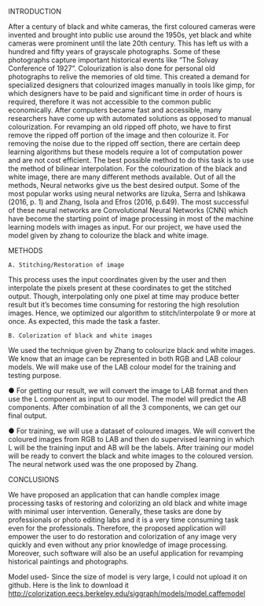 INTRODUCTION

After a century of black and white cameras, the
first coloured cameras were invented and
brought into public use around the 1950s, yet
black and white cameras were prominent until the
late 20th century. This has left us with a hundred
and fifty years of grayscale photographs. Some of
these photographs capture important historical
events like “The Solvay Conference of 1927”.
Colourization is also done for personal old
photographs to relive the memories of old time.
This created a demand for specialized designers
that colourized images manually in tools like
gimp, for which designers have to be paid and
significant time in order of hours is required,
therefore it was not accessible to the common
public economically. After computers became fast
and accessible, many researchers have come up
with automated solutions as opposed to manual
colourization. For revamping an old ripped off
photo, we have to first remove the ripped off
portion of the image and then colourize it. For
removing the noise due to the ripped off section,
there are certain deep learning algorithms but
these models require a lot of computation power
and are not cost efficient. The best possible
method to do this task is to use the method of
bilinear interpolation. For the colourization of the
black and white image, there are many different
methods available. Out of all the methods, Neural
networks give us the best desired output. Some of
the most popular works using neural networks are
Iizuka, Serra and Ishikawa (2016, p. 1) and
Zhang, Isola and Efros (2016, p.649). The most
successful of these neural networks are
Convolutional Neural Networks (CNN) which
have become the starting point of image
processing in most of the machine learning
models with images as input. For our project, we have used the model given by zhang to colourize
the black and white image.

METHODS

    A. Stitching/Restoration of image
  This process uses the input coordinates
  given by the user and then interpolate the
  pixels present at these coordinates to get
  the stitched output. Though, interpolating
  only one pixel at time may produce better
  result but it’s becomes time consuming for
  restoring the high resolution images.
  Hence, we optimized our algorithm to
  stitch/interpolate 9 or more at once. As
  expected, this made the task a faster.
    
    B. Colorization of black and white images
  We used the technique given by Zhang to
  colourize black and white images. We
  know that an image can be represented in
  both RGB and LAB colour models. We
  will make use of the LAB colour model
  for the training and testing purpose.
  
  ● For getting our result, we will
    convert the image to LAB format
    and then use the L component as
    input to our model. The model will
    predict the AB components. After
    combination of all the 3
    components, we can get our final
    output.
    
  ● For training, we will use a dataset
    of coloured images. We will
    convert the coloured images from
    RGB to LAB and then do
    supervised learning in which L will
    be the training input and AB will
    be the labels. After training our
    model will be ready to convert the
    black and white images to the
    coloured version. The neural
    network used was the one proposed
    by Zhang.
 
CONCLUSIONS

We have proposed an application that can
handle complex image processing tasks of
restoring and colorizing an old black and
white image with minimal user
intervention. Generally, these tasks are
done by professionals or photo editing labs
and it is a very time consuming task even
for the professionals. Therefore, the
proposed application will empower the
user to do restoration and colorization of
any image very quickly and even without
any prior knowledge of image processing.
Moreover, such software will also be an
useful application for revamping historical
paintings and photographs.

Model used- Since the size of model is very large, I could not upload it on github. Here is the link to download it
http://colorization.eecs.berkeley.edu/siggraph/models/model.caffemodel

